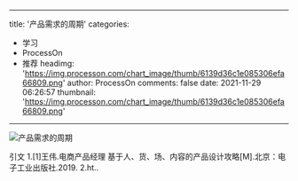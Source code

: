 
---
title: '产品需求的周期'
categories: 
 - 学习
 - ProcessOn
 - 推荐
headimg: 'https://img.processon.com/chart_image/thumb/6139d36c1e085306efa66809.png'
author: ProcessOn
comments: false
date: 2021-11-29 06:26:57
thumbnail: 'https://img.processon.com/chart_image/thumb/6139d36c1e085306efa66809.png'
---

<div>   
<img class="thumb" alt="产品需求的周期" src="https://img.processon.com/chart_image/thumb/6139d36c1e085306efa66809.png" referrerpolicy="no-referrer">
<p>引文
1.[1]王伟.电商产品经理 基于人、货、场、内容的产品设计攻略[M].北京：电子工业出版社.2019.
2.ht..</p>  
</div>
            